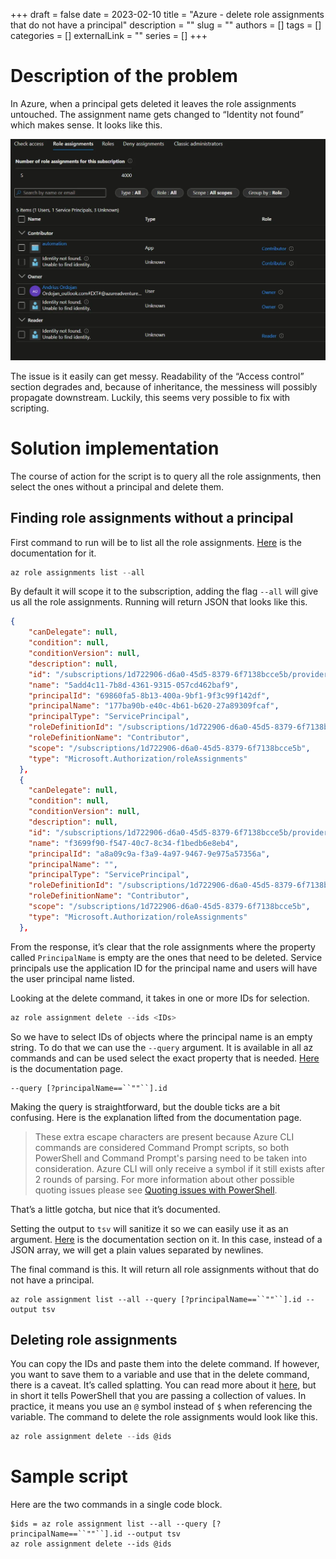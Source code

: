 +++ 
draft = false
date = 2023-02-10
title = "Azure - delete role assignments that do not have a principal"
description = ""
slug = ""
authors = []
tags = []
categories = []
externalLink = ""
series = []
+++

# Description of the problem

In Azure, when a principal gets deleted it leaves the role assignments untouched. The assignment name gets changed to “Identity not found” which makes sense. It looks like this.

![image](images/image.webp)

The issue is it easily can get messy. Readability of the “Access control” section degrades and, because of inheritance, the messiness will possibly propagate downstream. Luckily, this seems very possible to fix with scripting.

# Solution implementation

The course of action for the script is to query all the role assignments, then select the ones without a principal and delete them.

## Finding role assignments without a principal

First command to run will be to list all the role assignments. [Here](https://learn.microsoft.com/en-us/cli/azure/role/assignment?view=azure-cli-latest#az-role-assignment-list) is the documentation for it.

``` powershell
az role assignments list --all
```

By default it will scope it to the subscription, adding the flag `--all` will give us all the role assignments. Running will return JSON that looks like this.

``` json
{
    "canDelegate": null,
    "condition": null,
    "conditionVersion": null,
    "description": null,
    "id": "/subscriptions/1d722906-d6a0-45d5-8379-6f7138bcce5b/providers/Microsoft.Authorization/roleAssignments/5add4c11-7b8d-4361-9315-057cd462baf9",
    "name": "5add4c11-7b8d-4361-9315-057cd462baf9",
    "principalId": "69860fa5-8b13-400a-9bf1-9f3c99f142df",
    "principalName": "177ba90b-e40c-4b61-b620-27a89309fcaf",
    "principalType": "ServicePrincipal",
    "roleDefinitionId": "/subscriptions/1d722906-d6a0-45d5-8379-6f7138bcce5b/providers/Microsoft.Authorization/roleDefinitions/b24988ac-6180-42a0-ab88-20f7382dd24c",
    "roleDefinitionName": "Contributor",
    "scope": "/subscriptions/1d722906-d6a0-45d5-8379-6f7138bcce5b",
    "type": "Microsoft.Authorization/roleAssignments"
  },
  {
    "canDelegate": null,
    "condition": null,
    "conditionVersion": null,
    "description": null,
    "id": "/subscriptions/1d722906-d6a0-45d5-8379-6f7138bcce5b/providers/Microsoft.Authorization/roleAssignments/f3699f90-f547-40c7-8c34-f1bedb6e8eb4",
    "name": "f3699f90-f547-40c7-8c34-f1bedb6e8eb4",
    "principalId": "a8a09c9a-f3a9-4a97-9467-9e975a57356a",
    "principalName": "",
    "principalType": "ServicePrincipal",
    "roleDefinitionId": "/subscriptions/1d722906-d6a0-45d5-8379-6f7138bcce5b/providers/Microsoft.Authorization/roleDefinitions/b24988ac-6180-42a0-ab88-20f7382dd24c",
    "roleDefinitionName": "Contributor",
    "scope": "/subscriptions/1d722906-d6a0-45d5-8379-6f7138bcce5b",
    "type": "Microsoft.Authorization/roleAssignments"
  },
```

From the response, it’s clear that the role assignments where the property called `PrincipalName` is empty are the ones that need to be deleted. Service principals use the application ID for the principal name and users will have the user principal name listed.

Looking at the delete command, it takes in one or more IDs for selection.

``` powershell
az role assignment delete --ids <IDs>
```

So we have to select IDs of objects where the principal name is an empty string. To do that we can use the `--query` argument. It is available in all az commands and can be used select the exact property that is needed. [Here](https://learn.microsoft.com/en-us/cli/azure/query-azure-cli) is the documentation page.

```
--query [?principalName==``""``].id
```

Making the query is straightforward, but the double ticks are a bit confusing. Here is the explanation lifted from the documentation page.

> These extra escape characters are present because Azure CLI commands are considered Command Prompt scripts, so both PowerShell and Command Prompt's parsing need to be taken into consideration. Azure CLI will only receive a symbol if it still exists after 2 rounds of parsing. For more information about other possible quoting issues please see [Quoting issues with PowerShell](https://github.com/Azure/azure-cli/blob/dev/doc/quoting-issues-with-powershell.md).

That’s a little gotcha, but nice that it’s documented.

Setting the output to `tsv` will sanitize it so we can easily use it as an argument. [Here](https://learn.microsoft.com/en-us/cli/azure/format-output-azure-cli#tsv-output-format) is the documentation section on it. In this case, instead of a JSON array, we will get a plain values separated by newlines.

The final command is this. It will return all role assignments without that do not have a principal.

```
az role assignment list --all --query [?principalName==``""``].id --output tsv  
```

## Deleting role assignments

You can copy the IDs and paste them into the delete command. If however, you want to save them to a variable and use that in the delete command, there is a caveat. It’s called splatting. You can read more about it [here](https://learn.microsoft.com/en-us/powershell/module/microsoft.powershell.core/about/about_splatting?view=powershell-7.3), but in short it tells PowerShell that you are passing a collection of values. In practice, it means you use an `@` symbol instead of `$` when referencing the variable. The command to delete the role assignments would look like this.

``` powershell
az role assignment delete --ids @ids
```

# Sample script

Here are the two commands in a single code block.

``` 
$ids = az role assignment list --all --query [?principalName==``""``].id --output tsv
az role assignment delete --ids @ids
```

